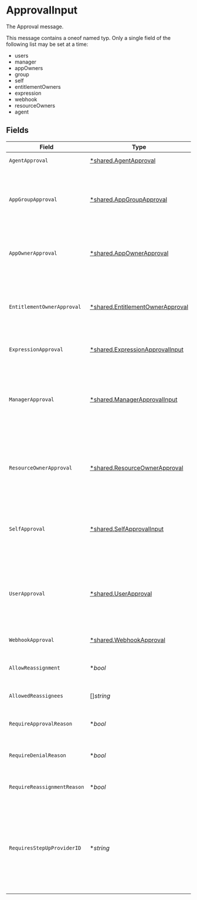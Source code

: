 # ApprovalInput

The Approval message.

This message contains a oneof named typ. Only a single field of the following list may be set at a time:
  - users
  - manager
  - appOwners
  - group
  - self
  - entitlementOwners
  - expression
  - webhook
  - resourceOwners
  - agent



## Fields

| Field                                                                                                                                                                                   | Type                                                                                                                                                                                    | Required                                                                                                                                                                                | Description                                                                                                                                                                             |
| --------------------------------------------------------------------------------------------------------------------------------------------------------------------------------------- | --------------------------------------------------------------------------------------------------------------------------------------------------------------------------------------- | --------------------------------------------------------------------------------------------------------------------------------------------------------------------------------------- | --------------------------------------------------------------------------------------------------------------------------------------------------------------------------------------- |
| `AgentApproval`                                                                                                                                                                         | [*shared.AgentApproval](../../../pkg/models/shared/agentapproval.md)                                                                                                                    | :heavy_minus_sign:                                                                                                                                                                      | The agent to assign the task to.                                                                                                                                                        |
| `AppGroupApproval`                                                                                                                                                                      | [*shared.AppGroupApproval](../../../pkg/models/shared/appgroupapproval.md)                                                                                                              | :heavy_minus_sign:                                                                                                                                                                      | The AppGroupApproval object provides the configuration for setting a group as the approvers of an approval policy step.                                                                 |
| `AppOwnerApproval`                                                                                                                                                                      | [*shared.AppOwnerApproval](../../../pkg/models/shared/appownerapproval.md)                                                                                                              | :heavy_minus_sign:                                                                                                                                                                      | App owner approval provides the configuration for an approval step when the app owner is the target.                                                                                    |
| `EntitlementOwnerApproval`                                                                                                                                                              | [*shared.EntitlementOwnerApproval](../../../pkg/models/shared/entitlementownerapproval.md)                                                                                              | :heavy_minus_sign:                                                                                                                                                                      | The entitlement owner approval allows configuration of the approval step when the target approvers are the entitlement owners.                                                          |
| `ExpressionApproval`                                                                                                                                                                    | [*shared.ExpressionApprovalInput](../../../pkg/models/shared/expressionapprovalinput.md)                                                                                                | :heavy_minus_sign:                                                                                                                                                                      | The ExpressionApproval message.                                                                                                                                                         |
| `ManagerApproval`                                                                                                                                                                       | [*shared.ManagerApprovalInput](../../../pkg/models/shared/managerapprovalinput.md)                                                                                                      | :heavy_minus_sign:                                                                                                                                                                      | The manager approval object provides configuration options for approval when the target of the approval is the manager of the user in the task.                                         |
| `ResourceOwnerApproval`                                                                                                                                                                 | [*shared.ResourceOwnerApproval](../../../pkg/models/shared/resourceownerapproval.md)                                                                                                    | :heavy_minus_sign:                                                                                                                                                                      | The resource owner approval allows configuration of the approval step when the target approvers are the resource owners.                                                                |
| `SelfApproval`                                                                                                                                                                          | [*shared.SelfApprovalInput](../../../pkg/models/shared/selfapprovalinput.md)                                                                                                            | :heavy_minus_sign:                                                                                                                                                                      | The self approval object describes the configuration of a policy step that needs to be approved by the target of the request.                                                           |
| `UserApproval`                                                                                                                                                                          | [*shared.UserApproval](../../../pkg/models/shared/userapproval.md)                                                                                                                      | :heavy_minus_sign:                                                                                                                                                                      | The user approval object describes the approval configuration of a policy step that needs to be approved by a specific list of users.                                                   |
| `WebhookApproval`                                                                                                                                                                       | [*shared.WebhookApproval](../../../pkg/models/shared/webhookapproval.md)                                                                                                                | :heavy_minus_sign:                                                                                                                                                                      | The WebhookApproval message.                                                                                                                                                            |
| `AllowReassignment`                                                                                                                                                                     | **bool*                                                                                                                                                                                 | :heavy_minus_sign:                                                                                                                                                                      | Configuration to allow reassignment by reviewers during this step.                                                                                                                      |
| `AllowedReassignees`                                                                                                                                                                    | []*string*                                                                                                                                                                              | :heavy_minus_sign:                                                                                                                                                                      | List of users for whom this step can be reassigned.                                                                                                                                     |
| `RequireApprovalReason`                                                                                                                                                                 | **bool*                                                                                                                                                                                 | :heavy_minus_sign:                                                                                                                                                                      | Configuration to require a reason when approving this step.                                                                                                                             |
| `RequireDenialReason`                                                                                                                                                                   | **bool*                                                                                                                                                                                 | :heavy_minus_sign:                                                                                                                                                                      | Configuration to require a reason when denying this step.                                                                                                                               |
| `RequireReassignmentReason`                                                                                                                                                             | **bool*                                                                                                                                                                                 | :heavy_minus_sign:                                                                                                                                                                      | Configuration to require a reason when reassigning this step.                                                                                                                           |
| `RequiresStepUpProviderID`                                                                                                                                                              | **string*                                                                                                                                                                               | :heavy_minus_sign:                                                                                                                                                                      | The ID of a step-up authentication provider that will be required for approvals on this step.<br/> If set, approvers must complete the step-up authentication flow before they can approve. |